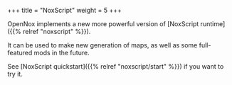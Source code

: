 +++
title = "NoxScript"
weight = 5
+++

OpenNox implements a new more powerful version of [NoxScript runtime]({{% relref "noxscript" %}}).

It can be used to make new generation of maps, as well as some full-featured mods in the future.

See [NoxScript quickstart]({{% relref "noxscript/start" %}}) if you want to try it.